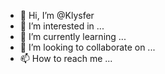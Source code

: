 - 👋 Hi, I’m @Klysfer
- 👀 I’m interested in ...
- 🌱 I’m currently learning ...
- 💞️ I’m looking to collaborate on ...
- 📫 How to reach me ...

<!---
Klysfer/Klysfer is a ✨ special ✨ repository because its `README.md` (this file) appears on your GitHub profile.
You can click the Preview link to take a look at your changes.
--->
